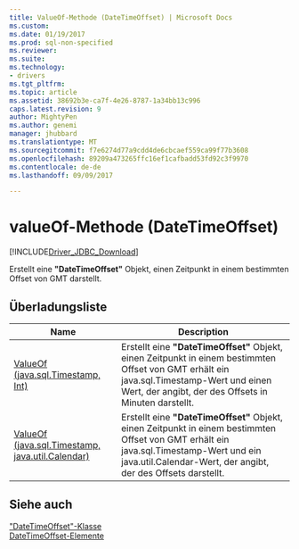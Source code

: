 ```yaml
---
title: ValueOf-Methode (DateTimeOffset) | Microsoft Docs
ms.custom: 
ms.date: 01/19/2017
ms.prod: sql-non-specified
ms.reviewer: 
ms.suite: 
ms.technology:
- drivers
ms.tgt_pltfrm: 
ms.topic: article
ms.assetid: 38692b3e-ca7f-4e26-8787-1a34bb13c996
caps.latest.revision: 9
author: MightyPen
ms.author: genemi
manager: jhubbard
ms.translationtype: MT
ms.sourcegitcommit: f7e6274d77a9cdd4de6cbcaef559ca99f77b3608
ms.openlocfilehash: 89209a473265ffc16ef1cafbadd53fd92c3f9970
ms.contentlocale: de-de
ms.lasthandoff: 09/09/2017

---
```

# <a name="valueof-method-datetimeoffset"></a>valueOf-Methode (DateTimeOffset)
[!INCLUDE[Driver_JDBC_Download](../../../includes/driver_jdbc_download.md)]

  Erstellt eine **"DateTimeOffset"** Objekt, einen Zeitpunkt in einem bestimmten Offset von GMT darstellt.  
  
## <a name="overload-list"></a>Überladungsliste  
  
|Name|Description|  
|----------|-----------------|  
|[ValueOf (java.sql.Timestamp, Int)](../../../connect/jdbc/reference/valueof-method-java-sql-timestamp-int.md)|Erstellt eine **"DateTimeOffset"** Objekt, einen Zeitpunkt in einem bestimmten Offset von GMT erhält ein java.sql.Timestamp-Wert und einen Wert, der angibt, der des Offsets in Minuten darstellt.|  
|[ValueOf (java.sql.Timestamp, java.util.Calendar)](../../../connect/jdbc/reference/valueof-method-java-sql-timestamp-java-util-calendar.md)|Erstellt eine **"DateTimeOffset"** Objekt, einen Zeitpunkt in einem bestimmten Offset von GMT erhält ein java.sql.Timestamp-Wert und ein java.util.Calendar-Wert, der angibt, der des Offsets darstellt.|  
  
## <a name="see-also"></a>Siehe auch  
 ["DateTimeOffset"-Klasse](../../../connect/jdbc/reference/datetimeoffset-class.md)   
 [DateTimeOffset-Elemente](../../../connect/jdbc/reference/datetimeoffset-members.md)  
  
  
